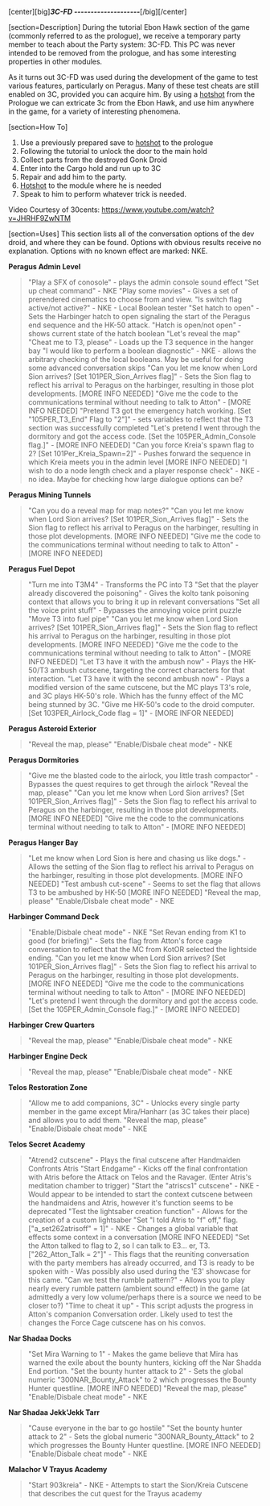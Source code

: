 
[center][big]***3C-FD
--------------------***[/big][/center]

[section=Description]
During the tutorial Ebon Hawk section of the game (commonly referred to as the prologue), we receive a temporary party member to teach about the Party system: 3C-FD. This PC  was never intended to be removed from the prologue, and has some interesting properties in other modules.

As it turns out 3C-FD was used during the development of the game to test various features, particularly on Peragus. Many of these test cheats are still enabled on 3C, provided you can acquire him. By using a [hotshot](y4rma) from the Prologue we can extricate 3c from the Ebon Hawk, and use him anywhere in the game, for a variety of interesting phenomena. 

[section=How To]
1. Use a previously prepared save to [hotshot](y4rma) to the prologue
2. Following the tutorial to unlock the door to the main hold
3. Collect parts from the destroyed Gonk Droid
4. Enter into the Cargo hold and run up to 3C
5. Repair and add him to the party.
6. [Hotshot](y4rma) to the module where he is needed
7. Speak to him to perform whatever trick is needed.

Video Courtesy of 30cents:
https://www.youtube.com/watch?v=JHRHF9ZwNTM

[section=Uses]
This section lists all of the conversation options of the dev droid, and where they can be found. Options with obvious results receive no explanation. Options with no known effect are marked: NKE.

**Peragus Admin Level**
> "Play a SFX of conosole" - plays the admin console sound effect
> "Set up cheat command" - NKE
> "Play some movies" - Gives a set of prerendered cinematics to choose from and view.
> "Is switch flag active/not active?" - NKE - Local Boolean tester
> "Set hatch to open" - Sets the Harbinger hatch to open signaling the start of the Peragus end sequence and the HK-50 attack.
> "Hatch is open/not open" - shows current state of the hatch boolean
> "Let's reveal the map"
> "Cheat me to T3, please" - Loads up the T3 sequence in the hanger bay
> "I would like to perform a boolean diagnostic" - NKE - allows the arbitrary checking of the local booleans. May be useful for doing some advanced conversation skips
> "Can you let me know when Lord Sion arrives? [Set 101PER_Sion_Arrives flag]" - Sets the Sion flag to reflect his arrival to Peragus on the harbinger, resulting in those plot developments. [MORE INFO NEEDED]
> "Give me the code to the communications terminal without needing to talk to Atton" - [MORE INFO NEEDED]
> "Pretend T3 got the emergency hatch working. [Set "105PER_T3_End" Flag to "2"]" - sets variables to reflect that the T3 section was successfully completed
> "Let's pretend I went through the dormitory and got the access code. [Set the 105PER_Admin_Console flag.]" - [MORE INFO NEEDED]
> "Can you force Kreia's spawn flag to 2? [Set 101Per_Kreia_Spawn=2]" - Pushes forward the sequence in which Kreia meets you in the admin level [MORE INFO NEEDED]
> "I wish to do a node length check and a player response check" - NKE - no idea. Maybe for checking how large dialogue options can be?

**Peragus Mining Tunnels**
> "Can you do a reveal map for map notes?"
> "Can you let me know when Lord Sion arrives? [Set 101PER_Sion_Arrives flag]" - Sets the Sion flag to reflect his arrival to Peragus on the harbinger, resulting in those plot developments. [MORE INFO NEEDED]
> "Give me the code to the communications terminal without needing to talk to Atton" - [MORE INFO NEEDED]

**Peragus Fuel Depot**
> "Turn me into T3M4" - Transforms the PC into T3
> "Set that the player already discovered the poisoning" - Gives the kolto tank poisoning context that allows you to bring it up in relevant conversations
> "Set all the voice print stuff" - Bypasses the annoying voice print puzzle
> "Move T3 into fuel pipe"
> "Can you let me know when Lord Sion arrives? [Set 101PER_Sion_Arrives flag]" - Sets the Sion flag to reflect his arrival to Peragus on the harbinger, resulting in those plot developments. [MORE INFO NEEDED]
> "Give me the code to the communications terminal without needing to talk to Atton" - [MORE INFO NEEDED]
> "Let T3 have it with the ambush now" - Plays the HK-50/T3 ambush cutscene, targeting the correct characters for that interaction.
> "Let T3 have it with the second ambush now" - Plays a modified version of the same cutscene, but the MC plays T3's role, and 3C plays HK-50's role. Which has the funny effect of the MC being stunned by 3C.
> "Give me HK-50's code to the droid computer. [Set 103PER_Airlock_Code flag = 1]" - [MORE INFOR NEEDED]

**Peragus Asteroid Exterior**
> "Reveal the map, please"
> "Enable/Disbale cheat mode" - NKE 

**Peragus Dormitories**
> "Give me the blasted code to the airlock, you little trash compactor" - Bypasses the quest requires to get through the airlock
> "Reveal the map, please"
> "Can you let me know when Lord Sion arrives? [Set 101PER_Sion_Arrives flag]" - Sets the Sion flag to reflect his arrival to Peragus on the harbinger, resulting in those plot developments. [MORE INFO NEEDED]
> "Give me the code to the communications terminal without needing to talk to Atton" - [MORE INFO NEEDED]

**Peragus Hanger Bay**
> "Let me know when Lord Sion is here and chasing us like dogs." - Allows the setting of the Sion flag to reflect his arrival to Peragus on the harbinger, resulting in those plot developments. [MORE INFO NEEDED]
> "Test ambush cut-scene" - Seems to set the flag that allows T3 to be ambushed by HK-50 [MORE INFO NEEDED]
> "Reveal the map, please"
> "Enable/Disbale cheat mode" - NKE 

**Harbinger Command Deck**
> "Enable/Disbale cheat mode" - NKE 
> "Set Revan ending from K1 to good (for briefing)" - Sets the flag from Atton's force cage conversation to reflect that the MC from KotOR selected the lightside ending.
> "Can you let me know when Lord Sion arrives? [Set 101PER_Sion_Arrives flag]" - Sets the Sion flag to reflect his arrival to Peragus on the harbinger, resulting in those plot developments. [MORE INFO NEEDED]
> "Give me the code to the communications terminal without needing to talk to Atton" - [MORE INFO NEEDED]
> "Let's pretend I went through the dormitory and got the access code. [Set the 105PER_Admin_Console flag.]" - [MORE INFO NEEDED]

**Harbinger Crew Quarters**
> "Reveal the map, please"
> "Enable/Disbale cheat mode" - NKE 

**Harbinger Engine Deck**
> "Reveal the map, please"
> "Enable/Disbale cheat mode" - NKE 

**Telos Restoration Zone**
> "Allow me to add companions, 3C" - Unlocks every single party member in the game except Mira/Hanharr (as 3C takes their place) and allows you to add them.
> "Reveal the map, please"
> "Enable/Disbale cheat mode" - NKE 

**Telos Secret Academy**
> "Atrend2 cutscene" - Plays the final cutscene after Handmaiden Confronts Atris
> "Start Endgame" - Kicks off the final confrontation with Atris before the Attack on Telos and the Ravager. (Enter Atris's meditation chamber to trigger)
> "Start the "atriscs1" cutscene" - NKE - Would appear to be intended to start the context cutscene between the handmaidens and Atris, however it's function seems to be deprecated
> "Test the lightsaber creation function" - Allows for the creation of a custom lightsaber
> "Set "I told Atris to "f" off," flag. ["a_set262atrisoff" = 1]" - NKE - Changes a global variable that effects some context in a conversation [MORE INFO NEEDED]
> "Set the Atton talked to flag to 2, so I can talk to E3... er, T3. ["262_Atton_Talk = 2"]" - This flags that the reuniting conversation with the party members has already occurred, and T3 is ready to be spoken with - Was possibly also used during the 'E3' showcase for this came.
> "Can we test the rumble pattern?" - Allows you to play nearly every rumble pattern (ambient sound effect) in the game (at admittedly a very low volume/perhaps there is a source we need to be closer to?)
> "Time to cheat it up" - This script adjusts the progress in Atton's companion Conversation order. Likely used to test the changes the Force Cage cutscene has on his convos.

**Nar Shadaa Docks**
> "Set Mira Warning to 1" - Makes the game believe that Mira has warned the exile about the bounty hunters, kicking off the Nar Shadda End portion.
> "Set the bounty hunter attack to 2" -  Sets the global numeric "300NAR_Bounty_Attack" to 2 which progresses the Bounty Hunter questline. [MORE INFO NEEDED]
> "Reveal the map, please"
> "Enable/Disbale cheat mode" - NKE 

**Nar Shadaa Jekk'Jekk Tarr**
> "Cause everyone in the bar to go hostile"
> "Set the bounty hunter attack to 2" -  Sets the global numeric "300NAR_Bounty_Attack" to 2 which progresses the Bounty Hunter questline. [MORE INFO NEEDED]
> "Enable/Disbale cheat mode" - NKE 

**Malachor V Trayus Academy**
> "Start 903kreia" - NKE - Attempts to start the Sion/Kreia Cutscene that describes the cut quest for the Trayus academy